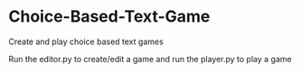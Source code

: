 # Choice-Based-Text-Game
Create and play choice based text games

Run the editor.py to create/edit a game and run the player.py to play a game
